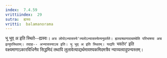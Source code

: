 ```yaml
---
index:  7.4.59
vrittiindex:  29
sutra:  ह्यस्वः
vritti:  balamanorama 
---
```


भू भूव् अ इति स्थिते--ह्यस्वः। `अत्र लोपोऽभ्यासस्ये'त्यतोऽभ्यासस्येत्यनुवर्तते। ह्यस्वश्रवणादचश्चेति परिभाषया अच इत्युपस्थितम्। तदाह-- अभ्यासस्याऽच इति। भु भूव् अ इति स्थितम्। यद्यपि `भवतेर' इति वक्ष्यमाणाऽकारविधिनैव सिद्धमिदं तथापि लुलावेत्याद्यर्थमावश्यकमिदमत्रैव न्याय्यत्वादुपन्यस्तम्। 

